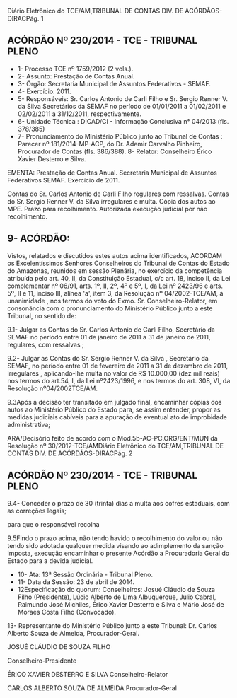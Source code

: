 Diário Eletrônico do TCE/AM,TRIBUNAL DE CONTAS DIV. DE ACÓRDÃOS-DIRACPág. 1

## ACÓRDÃO Nº 230/2014 - TCE - TRIBUNAL PLENO

- 1- Processo TCE nº 1759/2012 (2 vols.).
- 2- Assunto: Prestação de Contas Anual.
- 3- Órgão: Secretaria Municipal de Assuntos Federativos - SEMAF.
- 4- Exercício: 2011.
- 5-  Responsáveis: Sr.  Carlos  Antonio  de  Carli  Filho e  Sr.  Sergio  Renner  V.  da  Silva Secretários da SEMAF  no  período  de  01/01/2011  a  01/02/2011  e  02/02/2011  a 31/12/2011, respectivamente.
- 6- Unidade Técnica : DICAD/CI - Informação Conclusiva n° 04/2013 (fls. 378/385)
- 7-  Pronunciamento  do Ministério  Público  junto  ao Tribunal  de  Contas :  Parecer  nº 181/2014-MP-ACP, do Dr. Ademir Carvalho Pinheiro, Procurador de Contas (fls. 386/388). 8- Relator: Conselheiro Érico Xavier Desterro e Silva.

EMENTA: Prestação de Contas Anual. Secretaria Municipal de Assuntos Federativos SEMAF. Exercício de 2011.

Contas  do  Sr. Carlos  Antonio  de  Carli  Filho regulares com ressalvas. Contas do Sr. Sergio Renner  V.  da  Silva  irregulares  e multa.  Cópia dos  autos  ao  MPE.  Prazo  para  recolhimento. Autorizada execução judicial por não recolhimento.

## 9- ACÓRDÃO:

Vistos, relatados e discutidos estes autos acima identificados,  ACORDAM os Excelentíssimos  Senhores  Conselheiros  do  Tribunal  de  Contas  do  Estado  do Amazonas, reunidos em sessão Plenária, no exercício da competência atribuída pelo art. 40, II, da Constituição Estadual, c/c art. 18, inciso II, da Lei complementar nº 06/91, arts. 1º,  II,  2º,  4º  e  5º,  I,  da  Lei  nº  2423/96  e  arts.  5º,  II  e  11,  inciso  III,  alínea  'a',  item  3,  da Resolução  nº  04/2002-TCE/AM, à  unanimidade , nos  termos  do  voto  do  Exmo.  Sr. Conselheiro-Relator, em consonância com o pronunciamento do Ministério Público junto a este Tribunal, no sentido de:

9.1- Julgar as Contas do Sr. Carlos Antonio de Carli Filho, Secretário da SEMAF no período entre 01 de janeiro de 2011 a 31 de janeiro de 2011, regulares, com ressalvas ;

9.2- Julgar as Contas do Sr. Sergio Renner V. da Silva ,  Secretário da SEMAF,  no  período  entre  01  de  fevereiro  de  2011  a  31  de  dezembro  de  2011, irregulares , aplicando-lhe multa no valor de R$ 10.000,00 (dez mil reais) nos termos do art.54,  I,  da  Lei  nº2423/1996,  e  nos  termos  do  art.  308,  VI,  da  Resolução  nº04/2002TCE/AM.

9.3Após  a  decisão  ter  transitado  em  julgado  final, encaminhar  cópias dos autos ao Ministério Público do Estado para, se assim entender, propor as medidas judiciais cabíveis para a apuração de eventual ato de improbidade administrativa;

ARA/Decisório feito de acordo com o Mod.5b-AC-PC.ORG/ENT/MUN da Resolução nº 30/2012-TCE/AMDiário Eletrônico do TCE/AM,TRIBUNAL DE CONTAS DIV. DE ACÓRDÃOS-DIRACPág. 2

## ACÓRDÃO Nº 230/2014 - TCE - TRIBUNAL PLENO

9.4- Conceder o prazo de 30 (trinta) dias a multa aos cofres estaduais, com as correções legais;

para que o responsável recolha

9.5Findo o prazo acima, não tendo havido o recolhimento do valor ou não tendo sido adotada qualquer medida visando ao adimplemento da sanção imposta, execução encaminhar o presente Acórdão a Procuradoria Geral do Estado para a devida judicial.

- 10- Ata: 13ª Sessão Ordinária - Tribunal Pleno.
- 11- Data da Sessão: 23 de abril de 2014.
- 12Especificação do quorum: Conselheiros: Josué Cláudio de Souza Filho (Presidente), Lúcio Alberto de Lima Albuquerque,  Julio Cabral, Raimundo José Michiles, Érico Xavier Desterro e Silva e Mário José de Moraes Costa Filho (Convocado).

13-  Representante  do  Ministério  Público  junto  a  este Tribunal: Dr. Carlos  Alberto Souza de Almeida, Procurador-Geral.

JOSUÉ CLÁUDIO DE SOUZA FILHO

Conselheiro-Presidente

ÉRICO XAVIER DESTERRO E SILVA Conselheiro-Relator

CARLOS ALBERTO SOUZA DE ALMEIDA Procurador-Geral